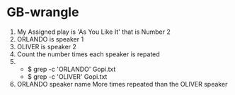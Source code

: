 # GB-wrangle
1. My Assigned play is 'As You Like It' that is Number 2
2. ORLANDO is speaker 1
3. OLIVER is speaker 2
4. Count the number times each speaker is repated
5. - $ grep -c 'ORLANDO' Gopi.txt
   - $ grep -c 'OLIVER' Gopi.txt
6. ORLANDO speaker name More times repeated than the OLIVER speaker

